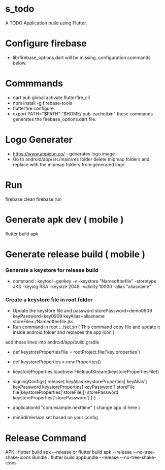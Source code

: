 # s_todo

A TODO Application build using Flutter.

# Configure firebase 
- lib/firebase_options.dart will be missing, configuration commands below.

# Commmands

- dart pub global activate flutterfire_cli
- npm install -g firebase-tools
- flutterfire configure
- export PATH="$PATH":"$HOME/.pub-cache/bin"
these commands generates the firebase_options.dart file.

# Logo Generater
- https://www.appicon.co/ - generates logo image
- Go to android/app/src/main/res folder delete mipmap folders and replace with the mipmap folders from generated logo  

# Run 
firebase clean 
firebase run

# Generate apk dev ( mobile )
flutter build apk

# Generate release build ( mobile )
 ### Generate a keystore for release build 
 - command : keytool -genkey -v -keystore "Nameofthefile" -storetype JKS -keyalg RSA -keysize 2048 -validity 10000 -alias "aliasname"
 ### Create a keystore file in root folder
 - Update the keystore file and password
    storePassword=demo0909
    keyPassword=key0909
    keyAlias=aliasname
    storeFile=./Nameofthefile.jks
 - Run command in root : ./set.sh ( This command copy file and update it inside android folder and replaces the app icon ).

add these lines into android/app/build.gradle

- def keystorePropertiesFile = rootProject.file('key.properties')
- def keystoreProperties = new Properties()
- keystoreProperties.load(new FileInputStream(keystorePropertiesFile))

- signingConfigs{
        release{
            keyAlias keystoreProperties['keyAlias']
            keyPassword keystoreProperties['keyPassword']
            storeFile file(keystoreProperties['storeFile'])
            storePassword keystoreProperties['storePassword']
        }
    }
    
- applicationId "com.example.nexttime" ( change app id here )
- minSdkVersion set based on your config
# Release Command 
APK : flutter build apk --release or flutter build apk --release --no-tree-shake-icons
Bundle : flutter build appbundle --release --no-tree-shake-icons